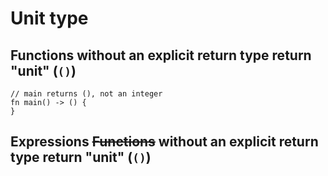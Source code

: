 # Unit type

<section class="slide">

## Functions without an explicit return type return "unit" (`()`)

</section>

<section class="slide">

```rust, editable
// main returns (), not an integer
fn main() -> () {
}
```

</section>

<section class="slide">

## Expressions ~~Functions~~ without an explicit return type return "unit" (`()`)


```rust
```

</section>